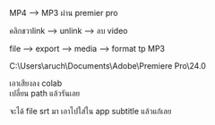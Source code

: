 

MP4 --> MP3 ผ่าน premier pro
 
คลิกขวาlink --> unlink --> ลบ video

file --> export --> media --> format tp MP3

C:\Users\aruch\Documents\Adobe\Premiere Pro\24.0

เอาเสียงลง colab 
\
เปลี่ยน path แล้วรันเลย

จะได้ file srt มา เอาไปใส่ใน app subtitle แล้วแก้เลย